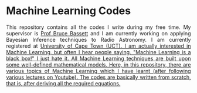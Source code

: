 <h1>Machine Learning Codes</h1>

<section>
	<p align="justify">This repository contains all the codes I write during my free time. My supervisor is <a href="https://cosmoaims.wordpress.com/2010/01/01/bruce-bassett/">Prof Bruce Bassett</a> and I am currently working on applying Bayesian Inference techniques to Radio Astronomy. I am currently registered at <a href="http://www.uct.ac.za/">University of Cape Town (UCT). I am actually interested in Machine Learning, but often I hear people saying, "Machine Learning is a black box!" I just hate it. All Machine Learning techniques are built upon some well-defined mathematical models. Here, in this repository, there are various topics of Machine Learning which I have learnt (after following various lectures on Youtube). The codes are basically written from scratch, that is, after deriving all the required equations.</a></p>





<!--
This is a comment

* * * *

## Link to File and Webpage

Link to another file in GitHub itself: [myFileName](Thesis/simple_ref.md)

Link to arXiv for example: [arXiv](http://arxiv.org/)

* * * *

## Font Format

_This creates italic text_

__Whereas this creates bold texts__

* * * *
-->







